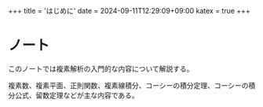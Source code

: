 +++
title = 'はじめに'
date = 2024-09-11T12:29:09+09:00
katex = true
+++

# ノート

このノートでは複素解析の入門的な内容について解説する。

複素数、複素平面、正則関数、複素線積分、コーシーの積分定理、コーシーの積分公式、留数定理などが主な内容である。
